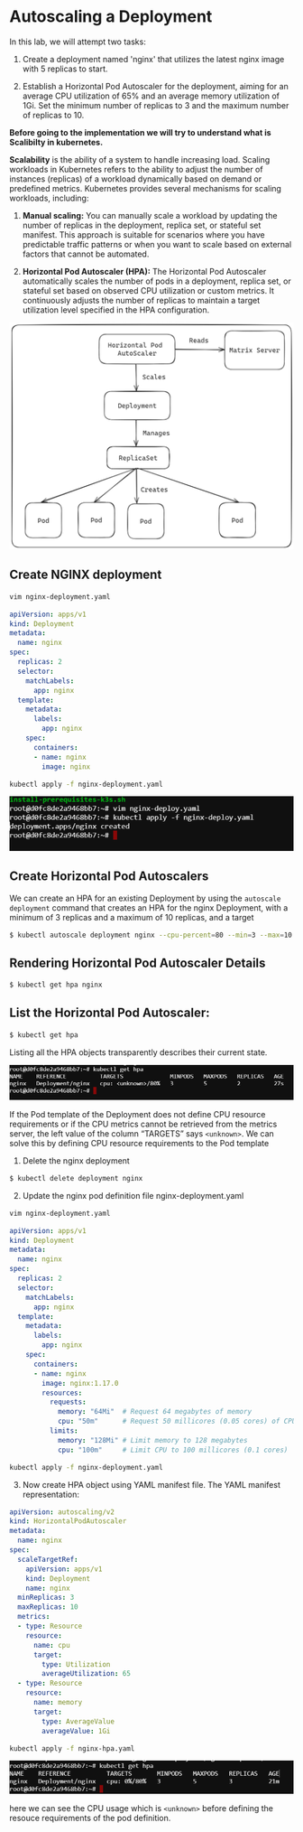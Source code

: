 # Autoscaling a Deployment
In this lab, we will attempt two tasks:

1. Create a deployment named 'nginx' that utilizes the latest nginx image with 5 replicas to start.

2. Establish a Horizontal Pod Autoscaler for the deployment, aiming for an average CPU utilization of 65% and an average memory utilization of 1Gi. Set the minimum number of replicas to 3 and the maximum number of replicas to 10.

**Before going to the implementation we will try to understand what is Scalibilty in kubernetes.**

**Scalability** is the ability of a system to handle increasing load.
Scaling workloads in Kubernetes refers to the ability to adjust the number of instances (replicas) of a workload dynamically based on demand or predefined metrics. Kubernetes provides several mechanisms for scaling workloads, including:

1. **Manual scaling:** You can manually scale a workload by updating the number of replicas in the deployment, replica set, or stateful set manifest. This approach is suitable for scenarios where you have predictable traffic patterns or when you want to scale based on external factors that cannot be automated.

2. **Horizontal Pod Autoscaler (HPA):** The Horizontal Pod Autoscaler automatically scales the number of pods in a deployment, replica set, or stateful set based on observed CPU utilization or custom metrics. It continuously adjusts the number of replicas to maintain a target utilization level specified in the HPA configuration.

![alt text](image.png)

## Create NGINX deployment

```bash
vim nginx-deployment.yaml
```

```YAML
apiVersion: apps/v1
kind: Deployment
metadata:
  name: nginx
spec:
  replicas: 2
  selector:
    matchLabels:
      app: nginx
  template:
    metadata:
      labels:
        app: nginx
    spec:
      containers:
      - name: nginx
        image: nginx
```

```bash
kubectl apply -f nginx-deployment.yaml
```

![alt text](deploy.png)

## Create Horizontal Pod Autoscalers

We can create an HPA for an existing Deployment by using the `autoscale deployment` command that creates an HPA for the nginx Deployment, with a minimum of 3 replicas and a maximum of 10 replicas, and a target
```bash
$ kubectl autoscale deployment nginx --cpu-percent=80 --min=3 --max=10
```

## Rendering Horizontal Pod Autoscaler Details

```bash
$ kubectl get hpa nginx
```

## List the Horizontal Pod Autoscaler:

```bash
$ kubectl get hpa
```
Listing all the HPA objects transparently describes their current state.

![alt text](/gethpa.png)

If the Pod template of the Deployment does not define CPU resource requirements or if the CPU metrics cannot be retrieved from the metrics server, the left value of the column “TARGETS” says `<unknown>`. We can solve this by defining CPU resource requirements to the Pod template
1. Delete the nginx deployment

```bash
$ kubectl delete deployment nginx
```

2. Update the nginx pod definition file nginx-deployment.yaml

```bash
vim nginx-deployment.yaml
```

```YAML
apiVersion: apps/v1
kind: Deployment
metadata:
  name: nginx
spec:
  replicas: 2
  selector:
    matchLabels:
      app: nginx
  template:
    metadata:
      labels:
        app: nginx
    spec:
      containers:
      - name: nginx
        image: nginx:1.17.0
        resources:
          requests:
            memory: "64Mi"  # Request 64 megabytes of memory
            cpu: "50m"      # Request 50 millicores (0.05 cores) of CPU
          limits:
            memory: "128Mi" # Limit memory to 128 megabytes
            cpu: "100m"     # Limit CPU to 100 millicores (0.1 cores)
```

```bash
kubectl apply -f nginx-deployment.yaml
```

3. Now create HPA object using YAML manifest file.
The YAML manifest representation:

```YAML
apiVersion: autoscaling/v2
kind: HorizontalPodAutoscaler
metadata:
  name: nginx
spec:
  scaleTargetRef:
    apiVersion: apps/v1
    kind: Deployment
    name: nginx
  minReplicas: 3
  maxReplicas: 10
  metrics:
  - type: Resource
    resource:
      name: cpu
      target:
        type: Utilization
        averageUtilization: 65
  - type: Resource
    resource:
      name: memory
      target:
        type: AverageValue
        averageValue: 1Gi
```

```bash
kubectl apply -f nginx-hpa.yaml
```

![alt](gethpa2.png)

here we can see the CPU usage which is `<unknown>` before defining the resouce requirements of the pod definition.